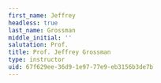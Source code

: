 ```yaml
---
first_name: Jeffrey
headless: true
last_name: Grossman
middle_initial: ''
salutation: Prof.
title: Prof. Jeffrey Grossman
type: instructor
uid: 67f629ee-36d9-1e97-77e9-eb3156b3de7b
---
```

